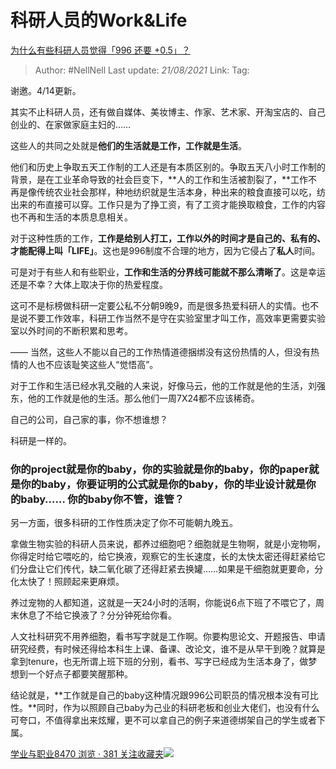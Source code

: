 # 科研人员的Work&Life
[为什么有些科研人员觉得「996 还要 +0.5」？](https://www.zhihu.com/question/319997919/answer/650373977)

> Author: #NellNell 
> Last update: *21/08/2021* 
> Link:
> Tag:   

谢邀。4/14更新。

其实不止科研人员，还有做自媒体、美妆博主、作家、艺术家、开淘宝店的、自己创业的、在家做家庭主妇的……

这些人的共同之处就是**他们的生活就是工作，工作就是生活**。

他们和历史上争取五天工作制的工人还是有本质区别的。争取五天八小时工作制的背景，是在工业革命导致的社会巨变下，**人的工作和生活被割裂了，**工作不再是像传统农业社会那样，种地纺织就是生活本身，种出来的粮食直接可以吃，纺出来的布直接可以穿。工作只是为了挣工资，有了工资才能换取粮食，工作的内容也不再和生活的本质息息相关。

对于这种性质的工作，**工作是给别人打工，工作以外的时间才是自己的、私有的、才能配得上叫「LIFE」**。这也是996制度不合理的地方，因为它侵占了**私人**时间。

可是对于有些人和有些职业，**工作和生活的分界线可能就不那么清晰了**。这是幸运还是不幸？大体上取决于你的热爱程度。

这可不是标榜做科研一定要公私不分朝9晚9，而是很多热爱科研人的实情。也不是说不要工作效率，科研工作当然不是守在实验室里才叫工作，高效率更需要实验室以外时间的不断积累和思考。

—— 当然，这些人不能以自己的工作热情道德捆绑没有这份热情的人，但没有热情的人也不应该耻笑这些人“觉悟高”。

对于工作和生活已经水乳交融的人来说，好像马云，他的工作就是他的生活，刘强东，他的工作就是他的生活。那么他们一周7X24都不应该稀奇。

自己的公司，自己家的事，你不想谁想？

科研是一样的。

### 你的project就是你的baby，你的实验就是你的baby，你的paper就是你的baby，你要证明的公式就是你的baby，你的毕业设计就是你的baby…… 你的baby你不管，谁管？

另一方面，很多科研的工作性质决定了你不可能朝九晚五。

拿做生物实验的科研人员来说，都养过细胞吧？细胞就是生物啊，就是小宠物啊，你得定时给它喂吃的，给它换液，观察它的生长速度，长的太快太密还得赶紧给它们分盘让它们传代，缺二氧化碳了还得赶紧去换罐……如果是干细胞就更要命，分化太快了！照顾起来更麻烦。

养过宠物的人都知道，这就是一天24小时的活啊，你能说6点下班了不喂它了，周末休息了不给它换液了？分分钟死给你看。

人文社科研究不用养细胞，看书写字就是工作啊。你要构思论文、开题报告、申请研究经费，有时候还得给本科生上课、备课、改论文，谁不是从早干到晚？就算是拿到tenure，也无所谓上班下班的分别，看书、写字已经成为生活本身了，做梦想到一个好点子都要笑醒那种。

结论就是，**工作就是自己的baby这种情况跟996公司职员的情况根本没有可比性。**同时，作为以照顾自己baby为己业的科研老板和创业大佬们，也没有什么可夸口，不值得拿出来炫耀，更不可以拿自己的例子来道德绑架自己的学生或者下属。

[学业与职业8470 浏览 · 381 关注收藏夹![](https://pic2.zhimg.com/80/v2-b2918ef3f9c19572ba524ac59316a917_1440w.png)](https://zhihu.com/collection/430675974)